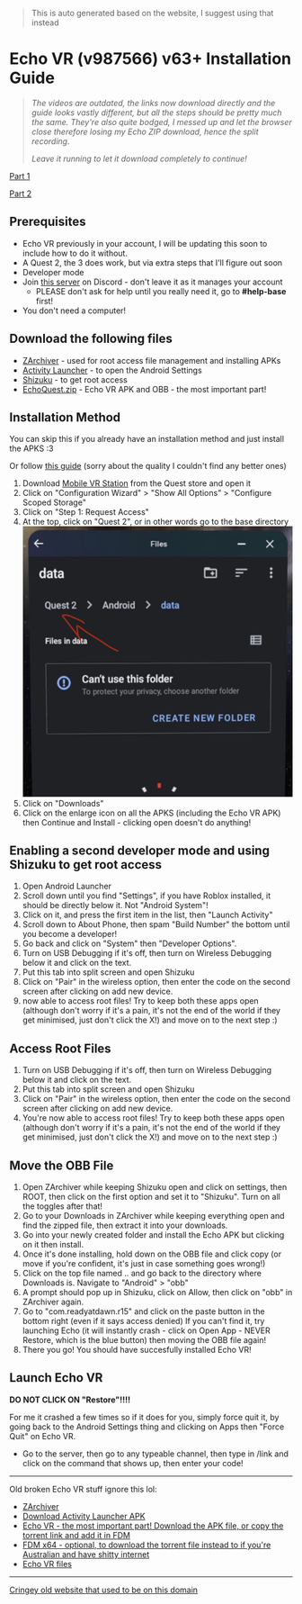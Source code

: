 > This is auto generated based on the website, I suggest using that instead
# Echo VR (v987566) v63+ Installation Guide

> <i>The videos are outdated, the links now download directly and the guide looks vastly different, but all the steps should be pretty much the same. They're also quite bodged, I messed up and let the browser close therefore losing my Echo ZIP download, hence the split recording.
>
> Leave it running to let it download completely to continue!
</i>

[Part 1](https://drive.google.com/file/d/1y07ZWd6Nz5bIrucVLDkV5W-8xF4GwxjS/preview)


[Part 2](https://drive.google.com/file/d/1BnVW2sHH2Ix0YVUpVDhsBZXciGtBfI0i/preview)

## Prerequisites

- Echo VR previously in your account, I will be updating this soon to include how to do it without.
- A Quest 2, the 3 does work, but via extra steps that I'll figure out soon
- Developer mode
- Join [this server](https://discord.gg/echo-vr-lounge) on Discord - don't leave it as it manages your account
  - PLEASE don't ask for help until you really need it, go to **#help-base** first!
- You don't need a computer!

## Download the following files

- [ZArchiver](APK/ZArchiver_1.0.9.apk) - used for root access file management and installing APKs
- [Activity Launcher](APK/Shizuku_13.5.4.apk) - to open the Android Settings
- [Shizuku](APK/Shizuku_13.5.4.apk) - to get root access
- [EchoQuest.zip](https://docs.google.com/uc?export=download&id=1mgK3w4yZUXkO1g-5TQBtZWfJxfVVcQSL) - Echo VR APK and OBB - the most important part!

## Installation Method

You can skip this if you already have an installation method and just install the APKS :3

Or follow [this guide](https://youtu.be/tvOfS1wUsvw?si=cdF2ROAD6RAep1CF&t=63) (sorry about the quality I couldn't find any better ones)

1. Download [Mobile VR Station](https://www.meta.com/en-gb/experiences/mobile-vr-station/3887008398005125/) from the Quest store and open it
2. Click on "Configuration Wizard" > "Show All Options" > "Configure Scoped Storage"
3. Click on "Step 1: Request Access"
4. At the top, click on "Quest 2", or in other words go to the base directory
   ![MVSDIR](MVSDIR.jpg)
5. Click on "Downloads"
6. Click on the enlarge icon on all the APKS (including the Echo VR APK) then Continue and Install - clicking open doesn't do anything!

## Enabling a second developer mode and using Shizuku to get root access

1. Open Android Launcher
2. Scroll down until you find "Settings", if you have Roblox installed, it should be directly below it. Not "Android System"!
3. Click on it, and press the first item in the list, then "Launch Activity"
4. Scroll down to About Phone, then spam "Build Number" the bottom until you become a developer!
5. Go back and click on "System" then "Developer Options".
6. Turn on USB Debugging if it's off, then turn on Wireless Debugging below it and click on the text.
7. Put this tab into split screen and open Shizuku
8. Click on "Pair" in the wireless option, then enter the code on the second screen after clicking on add new device.
9. now able to access root files! Try to keep both these apps open (although don't worry if it's a pain, it's not the end of the world if they get minimised, just don't click the X!) and move on to the next step :)

## Access Root Files

1. Turn on USB Debugging if it's off, then turn on Wireless Debugging below it and click on the text.
2. Put this tab into split screen and open Shizuku
3. Click on "Pair" in the wireless option, then enter the code on the second screen after clicking on add new device.
4. You're now able to access root files! Try to keep both these apps open (although don't worry if it's a pain, it's not the end of the world if they get minimised, just don't click the X!) and move on to the next step :)

## Move the OBB File

1. Open ZArchiver while keeping Shizuku open and click on settings, then ROOT, then click on the first option and set it to "Shizuku". Turn on all the toggles after that!
2. Go to your Downloads in ZArchiver while keeping everything open and find the zipped file, then extract it into your downloads.
3. Go into your newly created folder and install the Echo APK but clicking on it then install.
4. Once it's done installing, hold down on the OBB file and click copy (or move if you're confident, it's just in case something goes wrong!)
5. Click on the top file named .. and go back to the directory where Downloads is. Navigate to "Android" > "obb"
6. A prompt should pop up in Shizuku, click on Allow, then click on "obb" in ZArchiver again.
7. Go to "com.readyatdawn.r15" and click on the paste button in the bottom right (even if it says access denied)
   If you can't find it, try launching Echo (it will instantly crash - click on Open App - NEVER Restore, which is the blue button) then moving the OBB file again!
8. There you go! You should have succesfully installed Echo VR!

## Launch Echo VR

**DO NOT CLICK ON "Restore"!!!!**

For me it crashed a few times so if it does for you, simply force quit it, by going back to the Android Settings thing and clicking on Apps then "Force Quit" on Echo VR.

- Go to the server, then go to any typeable channel, then type in /link and click on the command that shows up, then enter your code!

---

Old broken Echo VR stuff ignore this lol:

- [ZArchiver](APK/ZArchiver_1.0.9.apk)
- [Download Activity Launcher APK](https://raw.githubusercontent.com/Fox595676/Fox595676.github.io/aba42b6471ca450ef777e5278719affb8f75fa37/APK/ActivityLauncher_2.0.0.apk)
- [Echo VR - the most important part! Download the APK file, or copy the torrent link and add it in FDM](https://archive.org/details/echo-vr-v-4987566-apk-obb-quest-2)
- [FDM x64 - optional, to download the torrent file instead to if you're Australian and have shitty internet](https://www.freedownloadmanager.org/download-fdm-for-android.htm)
- [Echo VR files](https://drive.google.com/file/d/1yjC3D4TTelqOiZFTmVR311vM8Rr9mc9z/view?usp=drivesdk)

---

[Cringey old website that used to be on this domain](coolsite/home.html)
